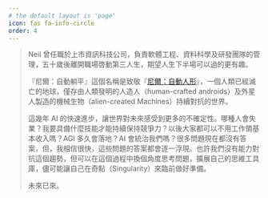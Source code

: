 ```yaml
---
# the default layout is 'page'
icon: fas fa-info-circle
order: 4
---
```


> Neil 曾任職於上市資訊科技公司，負責軟體工程、資料科學及研發團隊的管理，五十歲後離開職場啓動第三人生，期望人生下半場可以過的更有趣。
> 
> 『尼爾：自動躺平』這個名稱是致敬『[尼爾：自動人形](https://zh.wikipedia.org/zh-tw/%E5%B0%BC%E7%88%BE%EF%BC%9A%E8%87%AA%E5%8B%95%E4%BA%BA%E5%BD%A2)』，一個人類已經滅亡的地球，僅存由人類發明的人造人（human-crafted androids）及外星人製造的機械生物（alien-created Machines）持續對抗的世界。
> 
> 這幾年 AI 的快速進步，讓世界對未來感受到更多的不確定性。哪種人會失業？我要具備什麼技能才能持續保持競爭力？以後大家都可以不用工作領基本收入嗎？AGI 多久會落地？AI 會統治我們嗎？很多問題現在都沒有答案，但，我相信很快，這些問題的答案都會逐一浮現。也許我們沒有能力對抗這個趨勢，但可以在這個過程中換個角度思考問題，擴展自己的思維工具庫，儘可能讓自己在奇點（Singularity）來臨前做好準備。
> 
> 未來已來。